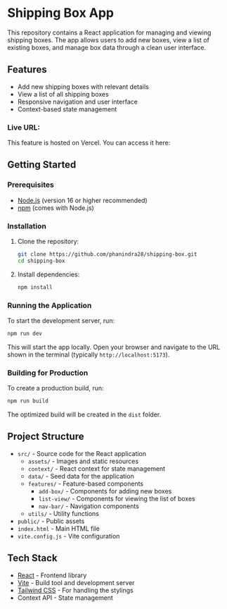 # Shipping Box App

This repository contains a React application for managing and viewing shipping boxes. The app allows users to add new boxes, view a list of existing boxes, and manage box data through a clean user interface.

## Features

- Add new shipping boxes with relevant details
- View a list of all shipping boxes
- Responsive navigation and user interface
- Context-based state management

### Live URL:
This feature is hosted on Vercel. You can access it here:

## Getting Started

### Prerequisites

- [Node.js](https://nodejs.org/) (version 16 or higher recommended)
- [npm](https://www.npmjs.com/) (comes with Node.js)

### Installation

1. Clone the repository:
   ```bash
   git clone https://github.com/phanindra28/shipping-box.git
   cd shipping-box
   ```
2. Install dependencies:
   ```bash
   npm install
   ```

### Running the Application

To start the development server, run:

```bash
npm run dev
```

This will start the app locally. Open your browser and navigate to the URL shown in the terminal (typically `http://localhost:5173`).

### Building for Production

To create a production build, run:

```bash
npm run build
```

The optimized build will be created in the `dist` folder.

## Project Structure

- `src/` - Source code for the React application
  - `assets/` - Images and static resources
  - `context/` - React context for state management
  - `data/` - Seed data for the application
  - `features/` - Feature-based components
    - `add-box/` - Components for adding new boxes
    - `list-view/` - Components for viewing the list of boxes
    - `nav-bar/` - Navigation components
  - `utils/` - Utility functions
- `public/` - Public assets
- `index.html` - Main HTML file
- `vite.config.js` - Vite configuration

## Tech Stack

- [React](https://reactjs.org/) - Frontend library
- [Vite](https://vitejs.dev/) - Build tool and development server
- [Tailwind CSS](https://tailwindcss.com/) - For handling the stylings
- Context API - State management
